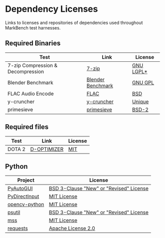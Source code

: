 # Dependency Licenses

Links to licenses and repositories of dependencies used throughout MarkBench test harnesses.

## Required Binaries

| Test                              | Link                                                 | License                                                      |
| --------------------------------- | ---------------------------------------------------- | ------------------------------------------------------------ |
| 7-zip Compression & Decompression | [7-zip](https://www.7-zip.org/)                      | [GNU LGPL*](https://www.7-zip.org/license.txt)               |
| Blender Benchmark                 | [Blender Benchmark](https://opendata.blender.org/)   | [GNU GPL](https://www.blender.org/about/license/)            |
| FLAC Audio Encode                 | [FLAC](https://xiph.org/flac/index.html)             | [BSD](https://xiph.org/flac/license.html)                    |
| y-cruncher                        | [y-cruncher](http://www.numberworld.org/y-cruncher/) | [Unique](http://www.numberworld.org/y-cruncher/license.html) |
| primesieve                        | [primesieve](https://github.com/kimwalisch/primesieve?tab=BSD-2-Clause-1-ov-file#readme) | [BSD-2](https://github.com/kimwalisch/primesieve?tab=BSD-2-Clause-1-ov-file#readme) |

## Required files

| Test                              | Link                                                 | License                                                          |
| --------------------------------- | ---------------------------------------------------- | ---------------------------------------------------------------- |
| DOTA 2                            | [D-OPTIMIZER](https://github.com/AveYo/D-OPTIMIZER)  | [MIT](https://github.com/AveYo/D-OPTIMIZER/blob/archive/LICENSE) |

## Python
| Project                                                             | License                                                                                                   |
| ------------------------------------------------------------------- | --------------------------------------------------------------------------------------------------------- |
| [PyAutoGUI](https://github.com/asweigart/pyautogui)                 | [BSD 3-Clause "New" or "Revised" License](https://github.com/asweigart/pyautogui/blob/master/LICENSE.txt) |
| [PyDirectInput](https://github.com/learncodebygaming/pydirectinput) | [MIT License](https://github.com/learncodebygaming/pydirectinput/blob/master/LICENSE.txt)                 |
| [opencv-python](https://github.com/opencv/opencv-python)            | [MIT License](https://github.com/opencv/opencv-python/blob/4.x/LICENSE.txt)                               |
| [psutil](https://github.com/giampaolo/psutil)                       | [BSD 3-Clause "New" or "Revised" License](https://github.com/giampaolo/psutil/blob/master/LICENSE)        |
| [mss](https://github.com/BoboTiG/python-mss)                        | [MIT License](https://github.com/BoboTiG/python-mss/blob/main/LICENSE.txt)                                |
| [requests](https://github.com/psf/requests)                         | [Apache License 2.0](https://github.com/psf/requests/blob/main/LICENSE)                                   |